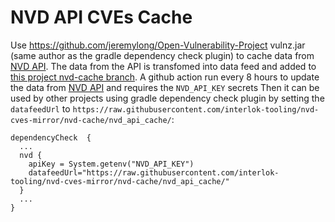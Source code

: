 # NVD API CVEs Cache

Use https://github.com/jeremylong/Open-Vulnerability-Project vulnz.jar (same author as the gradle dependency check plugin) to cache data from [NVD API](https://services.nvd.nist.gov/rest/json/cves/2.0).
The data from the API is transfomed into data feed and added to [this project nvd-cache branch](https://github.com/interlok-tooling/nvd-cves-mirror/tree/nvd-cache).
A github action run every 8 hours to update the data from [NVD API](https://services.nvd.nist.gov/rest/json/cves/2.0) and requires the `NVD_API_KEY` secrets
Then it can be used by other projects using  gradle dependency check plugin by setting the `datafeedUrl` to `https://raw.githubusercontent.com/interlok-tooling/nvd-cves-mirror/nvd-cache/nvd_api_cache/`:

```
dependencyCheck  {
  ...
  nvd {
    apiKey = System.getenv("NVD_API_KEY")
    datafeedUrl="https://raw.githubusercontent.com/interlok-tooling/nvd-cves-mirror/nvd-cache/nvd_api_cache/"
  }
  ...
}
```
